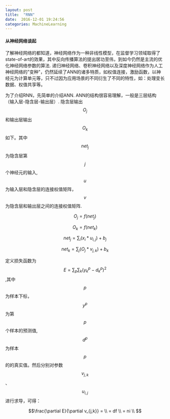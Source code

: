 ```yaml
---
layout: post
title:  "RNN"
date:  2016-12-01 19:24:56
categories: MachineLearning
---
```


#### 从神经网络谈起

了解神经网络的都知道，神经网络作为一种非线性模型，在监督学习领域取得了state-of-art的效果，其中反向传播算法的提出居功至伟，到如今仍然是主流的优化神经网络参数的算法. 递归神经网络、卷积神经网络以及深度神经网络作为人工神经网络的"变种"，仍然延续了ANN的诸多特质，如权值连接，激励函数，以神经元为计算单元等，只不过因为应用场景的不同衍生了不同的特性，如：处理变长数据、权值共享等。

为了介绍RNN，先简单的介绍ANN. ANN的结构很容易理解，一般是三层结构（输入层-隐含层-输出层）. 隐含层输出$$O_j$$ 和输出层输出$$O_k$$如下。其中$$net_j$$为隐含层第$$j$$个神经元的输入,$$u$$为输入层和隐含层的连接权值矩阵，$$v$$为隐含层和输出层之间的连接权值矩阵.

$$O_j=f(net_j)$$

$$O_k=f(net_k)$$

$$net_j=\sum_i(x_{i}*u_{i,j})+b_j$$

$$net_k=\sum_j(O_{j}*v_{j,k})+b_k$$

定义损失函数为$$E=\sum_p\sum_k (y_k^p - d_k^p)^2$$ ,其中$$p​$$为样本下标，$$y^p​$$为第$$p​$$个样本的预测值,$$d^p​$$为样本$$p​$$的的真实值。然后分别对参数$$v_{j,k}​$$、$$u_{i,j}​$$ 进行求导，可得：



$$\frac{\partial E}{\partial v_{j,k}} = \\
= df \\
= ni \\
$$

















